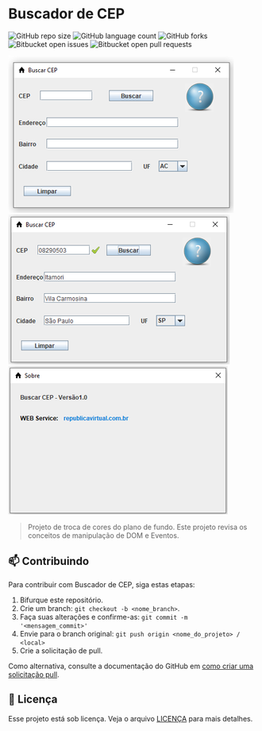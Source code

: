 # Buscador de CEP

![GitHub repo size](https://img.shields.io/github/repo-size/cacaiol/Projetos?style=for-the-badge)
![GitHub language count](https://img.shields.io/github/languages/count/cacaiol/Projetos?style=for-the-badge)
![GitHub forks](https://img.shields.io/github/forks/cacaiol/Projetos?style=for-the-badge)
![Bitbucket open issues](https://img.shields.io/bitbucket/issues/cacaiol/Projetos?style=for-the-badge)
![Bitbucket open pull requests](https://img.shields.io/bitbucket/pr-raw/cacaiol/Projetos?style=for-the-badge)

<img src="Tela 1.png" alt="Exemplo imagem">
<img src="Tela 2.png" alt="Exemplo imagem">
<img src="tela 3.png" alt="Exemplo imagem">

> Projeto de troca de cores do plano de fundo. Este projeto revisa os conceitos de manipulação de DOM e Eventos.

## 📫 Contribuindo

Para contribuir com Buscador de CEP, siga estas etapas:

1. Bifurque este repositório.
2. Crie um branch: `git checkout -b <nome_branch>`.
3. Faça suas alterações e confirme-as: `git commit -m '<mensagem_commit>'`
4. Envie para o branch original: `git push origin <nome_do_projeto> / <local>`
5. Crie a solicitação de pull.

Como alternativa, consulte a documentação do GitHub em [como criar uma solicitação pull](https://help.github.com/en/github/collaborating-with-issues-and-pull-requests/creating-a-pull-request).

## 📝 Licença

Esse projeto está sob licença. Veja o arquivo [LICENÇA](LICENSE.md) para mais detalhes.
